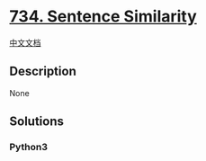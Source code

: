 # [734. Sentence Similarity](https://leetcode.com/problems/sentence-similarity)

[中文文档](/leetcode/0700-0799/0734.Sentence%20Similarity/README.md)

## Description

None

## Solutions

<!-- tabs:start -->

### **Python3**

```python

```

<!-- tabs:end -->
